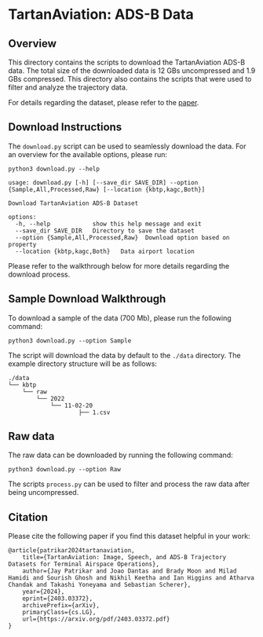 # TartanAviation: ADS-B Data

## Overview

This directory contains the scripts to download the TartanAviation ADS-B data. The total size of the downloaded data is 12 GBs uncompressed and 1.9 GBs compressed. This directory also contains the scripts that were used to filter and analyze the trajectory data.

For details regarding the dataset, please refer to the [paper](http://arxiv.org/abs/2403.03372).

## Download Instructions
The `download.py` script can be used to seamlessly download the data. For an overview for the available options, please run:

```
python3 download.py --help
```

```output
usage: download.py [-h] [--save_dir SAVE_DIR] --option {Sample,All,Processed,Raw} [--location {kbtp,kagc,Both}]

Download TartanAviation ADS-B Dataset

options:
  -h, --help            show this help message and exit
  --save_dir SAVE_DIR   Directory to save the dataset
  --option {Sample,All,Processed,Raw}  Download option based on property
  --location {kbtp,kagc,Both}   Data airport location
```

Please refer to the walkthrough below for more details regarding the download process.

## Sample Download Walkthrough

To download a sample of the data (700 Mb), please run the following command:

```
python3 download.py --option Sample
```

The script will download the data by default to the `./data` directory. The example directory structure will be as follows:

```
./data
└── kbtp
    └── raw  
        └── 2022
            └── 11-02-20
                    ├── 1.csv
```

## Raw data

The raw data can be downloaded by running the following command:

```
python3 download.py --option Raw
```

The scripts `process.py`  can be used to filter and process the raw data after being uncompressed. 

## Citation
Please cite the following paper if you find this dataset helpful in your work:

```
@article{patrikar2024tartanaviation,
	title={TartanAviation: Image, Speech, and ADS-B Trajectory Datasets for Terminal Airspace Operations}, 
	author={Jay Patrikar and Joao Dantas and Brady Moon and Milad Hamidi and Sourish Ghosh and Nikhil Keetha and Ian Higgins and Atharva Chandak and Takashi Yoneyama and Sebastian Scherer},
	year={2024},
	eprint={2403.03372},
	archivePrefix={arXiv},
	primaryClass={cs.LG},
	url={https://arxiv.org/pdf/2403.03372.pdf}
}
```
